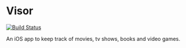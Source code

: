Visor
=================

[![Build Status](https://travis-ci.org/bringel/Visor.svg?branch=master)](https://travis-ci.org/bringel/Visor)

An iOS app to keep track of movies, tv shows, books and video games.
